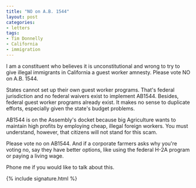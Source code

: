 ```yaml
---
title: "NO on A.B. 1544"
layout: post
categories:
- letters
tags:
- Tim Donnelly
- California
- immigration
---
```


I am a constituent who believes it is unconstitutional and wrong to try to give illegal immigrants in California a guest worker amnesty. Please vote NO on A.B. 1544.

States cannot set up their own guest worker programs. That's federal jurisdiction and no federal waivers exist to implement AB1544. Besides, federal guest worker programs already exist. It makes no sense to duplicate efforts, especially given the state's budget problems.

AB1544 is on the Assembly's docket because big Agriculture wants to maintain high profits by employing cheap, illegal foreign workers. You must understand, however, that citizens will not stand for this scam.

Please vote no on AB1544. And if a corporate farmers asks why you're voting no, say they have better options, like using the federal H-2A program or paying a living wage.

Phone me if you would like to talk about this.

{% include signature.html %}
